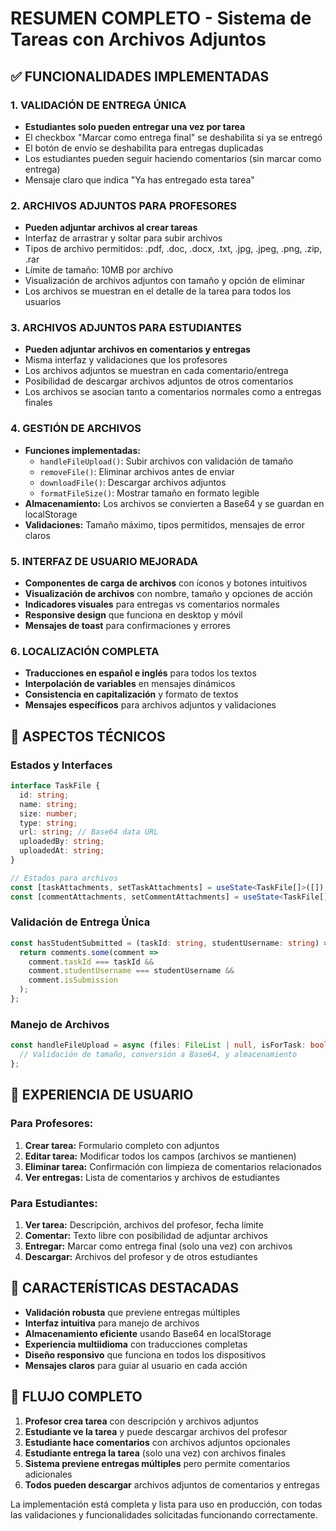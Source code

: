 # RESUMEN COMPLETO - Sistema de Tareas con Archivos Adjuntos

## ✅ FUNCIONALIDADES IMPLEMENTADAS

### 1. VALIDACIÓN DE ENTREGA ÚNICA
- **Estudiantes solo pueden entregar una vez por tarea**
- El checkbox "Marcar como entrega final" se deshabilita si ya se entregó
- El botón de envío se deshabilita para entregas duplicadas
- Los estudiantes pueden seguir haciendo comentarios (sin marcar como entrega)
- Mensaje claro que indica "Ya has entregado esta tarea"

### 2. ARCHIVOS ADJUNTOS PARA PROFESORES
- **Pueden adjuntar archivos al crear tareas**
- Interfaz de arrastrar y soltar para subir archivos
- Tipos de archivo permitidos: .pdf, .doc, .docx, .txt, .jpg, .jpeg, .png, .zip, .rar
- Límite de tamaño: 10MB por archivo
- Visualización de archivos adjuntos con tamaño y opción de eliminar
- Los archivos se muestran en el detalle de la tarea para todos los usuarios

### 3. ARCHIVOS ADJUNTOS PARA ESTUDIANTES
- **Pueden adjuntar archivos en comentarios y entregas**
- Misma interfaz y validaciones que los profesores
- Los archivos adjuntos se muestran en cada comentario/entrega
- Posibilidad de descargar archivos adjuntos de otros comentarios
- Los archivos se asocian tanto a comentarios normales como a entregas finales

### 4. GESTIÓN DE ARCHIVOS
- **Funciones implementadas:**
  - `handleFileUpload()`: Subir archivos con validación de tamaño
  - `removeFile()`: Eliminar archivos antes de enviar
  - `downloadFile()`: Descargar archivos adjuntos
  - `formatFileSize()`: Mostrar tamaño en formato legible
- **Almacenamiento:** Los archivos se convierten a Base64 y se guardan en localStorage
- **Validaciones:** Tamaño máximo, tipos permitidos, mensajes de error claros

### 5. INTERFAZ DE USUARIO MEJORADA
- **Componentes de carga de archivos** con íconos y botones intuitivos
- **Visualización de archivos** con nombre, tamaño y opciones de acción
- **Indicadores visuales** para entregas vs comentarios normales
- **Responsive design** que funciona en desktop y móvil
- **Mensajes de toast** para confirmaciones y errores

### 6. LOCALIZACIÓN COMPLETA
- **Traducciones en español e inglés** para todos los textos
- **Interpolación de variables** en mensajes dinámicos
- **Consistencia en capitalización** y formato de textos
- **Mensajes específicos** para archivos adjuntos y validaciones

## 🔧 ASPECTOS TÉCNICOS

### Estados y Interfaces
```typescript
interface TaskFile {
  id: string;
  name: string;
  size: number;
  type: string;
  url: string; // Base64 data URL
  uploadedBy: string;
  uploadedAt: string;
}

// Estados para archivos
const [taskAttachments, setTaskAttachments] = useState<TaskFile[]>([]);
const [commentAttachments, setCommentAttachments] = useState<TaskFile[]>([]);
```

### Validación de Entrega Única
```typescript
const hasStudentSubmitted = (taskId: string, studentUsername: string) => {
  return comments.some(comment => 
    comment.taskId === taskId && 
    comment.studentUsername === studentUsername && 
    comment.isSubmission
  );
};
```

### Manejo de Archivos
```typescript
const handleFileUpload = async (files: FileList | null, isForTask: boolean = false) => {
  // Validación de tamaño, conversión a Base64, y almacenamiento
};
```

## 📱 EXPERIENCIA DE USUARIO

### Para Profesores:
1. **Crear tarea:** Formulario completo con adjuntos
2. **Editar tarea:** Modificar todos los campos (archivos se mantienen)
3. **Eliminar tarea:** Confirmación con limpieza de comentarios relacionados
4. **Ver entregas:** Lista de comentarios y archivos de estudiantes

### Para Estudiantes:
1. **Ver tarea:** Descripción, archivos del profesor, fecha límite
2. **Comentar:** Texto libre con posibilidad de adjuntar archivos
3. **Entregar:** Marcar como entrega final (solo una vez) con archivos
4. **Descargar:** Archivos del profesor y de otros estudiantes

## 🚀 CARACTERÍSTICAS DESTACADAS

- **Validación robusta** que previene entregas múltiples
- **Interfaz intuitiva** para manejo de archivos
- **Almacenamiento eficiente** usando Base64 en localStorage
- **Experiencia multiidioma** con traducciones completas
- **Diseño responsivo** que funciona en todos los dispositivos
- **Mensajes claros** para guiar al usuario en cada acción

## 🔄 FLUJO COMPLETO

1. **Profesor crea tarea** con descripción y archivos adjuntos
2. **Estudiante ve la tarea** y puede descargar archivos del profesor
3. **Estudiante hace comentarios** con archivos adjuntos opcionales
4. **Estudiante entrega la tarea** (solo una vez) con archivos finales
5. **Sistema previene entregas múltiples** pero permite comentarios adicionales
6. **Todos pueden descargar** archivos adjuntos de comentarios y entregas

La implementación está completa y lista para uso en producción, con todas las validaciones y funcionalidades solicitadas funcionando correctamente.
